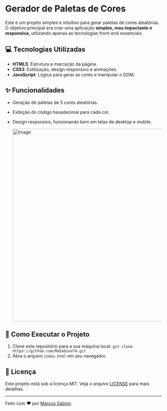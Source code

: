 # Gerador de Paletas de Cores

Este é um projeto simples e intuitivo para gerar paletas de cores aleatórias. O objetivo principal era criar uma aplicação **simples, mas impactante e responsiva**, utilizando apenas as tecnologias front-end essenciais.

## 💻 Tecnologias Utilizadas

* **HTML5**: Estrutura e marcação da página.
* **CSS3**: Estilização, design responsivo e animações.
* **JavaScript**: Lógica para gerar as cores e manipular o DOM.

## ✨ Funcionalidades

* Geração de paletas de 5 cores aleatórias.
* Exibição do código hexadecimal para cada cor.
* Design responsivo, funcionando bem em telas de desktop e mobile.

  <img width="1276" height="617" alt="image" src="https://github.com/user-attachments/assets/4c4790b1-d935-4e9f-8eef-ce290e997bab" />


## 🚀 Como Executar o Projeto

1.  Clone este repositório para a sua máquina local:
    `git clone https://github.com/MaSabino74.git`
2.  Abra o arquivo `index.html` em seu navegador.

## 📄 Licença

Este projeto está sob a licença MIT. Veja o arquivo [LICENSE](LICENSE) para mais detalhes.

---
Feito com ❤️ por [Marcos Sabino](https://github.com/MaSabino74)
 
